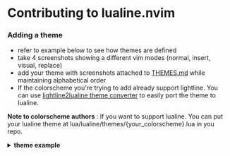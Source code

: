 # Contributing to lualine.nvim

### Adding a theme

* refer to example below to see how themes are defined
* take 4 screenshots showing a different vim modes (normal, insert, visual, replace)
* add your theme with screenshots attached to [THEMES.md](./THEMES.md) while maintaining alphabetical order
* If the colorscheme you're trying to add already support lightline. You can use
[lightline2lualine theme converter](https://gist.github.com/shadmansaleh/000871c9a608a012721c6acc6d7a19b9) to easily port the theme to lualine.

**Note to colorscheme authors** : If you want to support lualine. You can put your
lualine theme at lua/lualine/themes/{your_colorscheme}.lua in you repo.

<details>
<summary><b>theme example</b></summary>

To create a custom theme you need to define a colorscheme for each of vim's modes. Each mode has a `fg` and `bg` field for every lualine section.
You can add special effects with `gui`.

Though the example shows a,b,c being set you can specify theme for x, y, z too.
But if unspecified then they default to c, b, a sections theme respectively .
 Also all modes theme defaults to normal modes theme.

Adding theme is really easy in lua. Here is and example of a gruvbox theme.
```lua
local colors = {
  black        = '#282828',
  white        = '#ebdbb2',
  red          = '#fb4934',
  green        = '#b8bb26',
  blue         = '#83a598',
  yellow       = '#fe8019',
  gray         = '#a89984',
  darkgray     = '#3c3836',
  lightgray    = '#504945',
  inactivegray = '#7c6f64',
}
return {
  normal = {
    a = {bg = colors.gray, fg = colors.black, gui = 'bold'},
    b = {bg = colors.lightgray, fg = colors.white},
    c = {bg = colors.darkgray, fg = colors.gray}
  },
  insert = {
    a = {bg = colors.blue, fg = colors.black, gui = 'bold'},
    b = {bg = colors.lightgray, fg = colors.white},
    c = {bg = colors.lightgray, fg = colors.white}
  },
  visual = {
    a = {bg = colors.yellow, fg = colors.black, gui = 'bold'},
    b = {bg = colors.lightgray, fg = colors.white},
    c = {bg = colors.inactivegray, fg = colors.black}
  },
  replace = {
    a = {bg = colors.red, fg = colors.black, gui = 'bold'},
    b = {bg = colors.lightgray, fg = colors.white},
    c = {bg = colors.black, fg = colors.white}
  },
  command = {
    a = {bg = colors.green, fg = colors.black, gui = 'bold'},
    b = {bg = colors.lightgray, fg = colors.white},
    c = {bg = colors.inactivegray, fg = colors.black}
  },
  inactive = {
    a = {bg = colors.darkgray, fg = colors.gray, gui = 'bold'},
    b = {bg = colors.darkgray, fg = colors.gray},
    c = {bg = colors.darkgray, fg = colors.gray}
  }
}
require('lualine').setup {options = {theme = gruvbox}}
```

</details>
